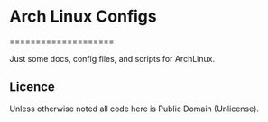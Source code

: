 # Arch Linux Configs
====================

Just some docs, config files, and scripts for ArchLinux.

## Licence
Unless otherwise noted all code here is Public Domain (Unlicense).
